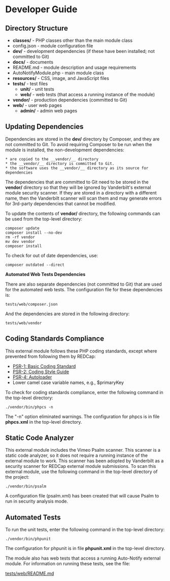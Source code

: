 <!-- =================================================
Copyright (C) 2023 The Trustees of Indiana University
SPDX-License-Identifier: BSD-3-Clause
================================================== -->

Developer Guide
===================

Directory Structure
-----------------------

* __classes/__ - PHP classes other than the main module class
* config.json - module configuration file
* __dev/__ - development dependencies (if these have been installed; not committed to Git)
* __docs/__ - documents
* README.md - module description and usage requirements
* AutoNotifyModule.php - main module class
* __resources/__ - CSS, image, and JavaScript files
* __tests/__ - test files
    * __unit/__ - unit tests
    * __web/__ - web tests (that access a running instance of the module)
* __vendor/__ - production dependencies (committed to Git)
* __web/__ - user web pages
    * __admin/__ - admin web pages

Updating Dependencies
--------------------------

Dependencies are stored in the __dev/__ directory by Composer, and they are not committed to Git.
To avoid requiring Composer to be run when the module is installed, the non-development dependencies:

    * are copied to the __vendor/__ directory
    * the __vendor/__ directory is committed to Git.
    * the software uses the __vendor/__ directory as its source for dependencies

The dependencies that are committed to Git need to be stored in the __vendor/__ directory
so that they will be ignored by Vanderbilt's external module security scanner. If they
are stored in a directory with a different name, then the Vanderbilt scanner will scan them
and may generate errors for 3rd-party dependencies that cannot be modified.

To update the contents of __vendor/__ directory, the following commands
can be used from the top-level directory:

    composer update
    composer install --no-dev
    rm -rf vendor
    mv dev vendor
    composer install


To check for out of date dependencies, use:

    composer outdated --direct

__Automated Web Tests Dependencies__

There are also separate dependencies (not committed to Git) that are used for the automated web tests.
The configuration file for these dependencies is:

    tests/web/composer.json

And the dependencies are stored in the following directory:

    tests/web/vendor


Coding Standards Compliance
-----------------------------

This external module follows these PHP coding standards, except where
prevented from following them by REDCap:

* [PSR-1: Basic Coding Standard](http://www.php-fig.org/psr/psr-1/)
* [PSR-2: Coding Style Guide](http://www.php-fig.org/psr/psr-2/)
* [PSR-4: Autoloader](http://www.php-fig.org/psr/psr-4/)
* Lower camel case variable names, e.g., $primaryKey


To check for coding standards compliance, enter the following command in the top-level directory:

    ./vendor/bin/phpcs -n
    
The "-n" option eliminated warnings. The configuration for phpcs is in file __phpcs.xml__ in the top-level directory.


Static Code Analyzer
--------------------------

This external module includes the Vimeo Psalm scanner.
This scanner is a static code analyzer, so it
does not require a running instance of the external module to work.
This scanner has been adopted by Vanderbilt
as a security scanner for REDCap external module submissions. To scan this external module, use the following
command in the top-level directory of the project:

    ./vendor/bin/psalm

A configuration file (psalm.xml) has been created that will cause Psalm to run in security analysis mode.

Automated Tests
--------------------------

To run the unit tests, enter the following command in the top-level directory:

    ./vendor/bin/phpunit
    
The configuration for phpunit is in file __phpunit.xml__ in the top-level directory.

The module also has web tests that access a running Auto-Notify external module. For
information on running these tests, see the file:

[tests/web/README.md](../tests/web/README.md)

